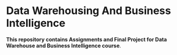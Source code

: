 # Data Warehousing And Business Intelligence

**This repository contains Assignments and Final Project for Data Warehouse and Business Intelligence course**.



              
